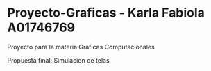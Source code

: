 # Proyecto-Graficas - Karla Fabiola A01746769
Proyecto para la materia Graficas Computacionales

Propuesta final:
Simulacion de telas
